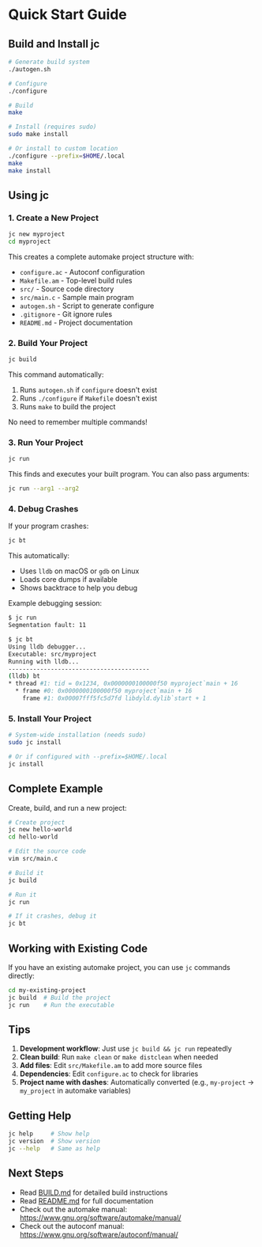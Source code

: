 # Quick Start Guide

## Build and Install jc

```bash
# Generate build system
./autogen.sh

# Configure
./configure

# Build
make

# Install (requires sudo)
sudo make install

# Or install to custom location
./configure --prefix=$HOME/.local
make
make install
```

## Using jc

### 1. Create a New Project

```bash
jc new myproject
cd myproject
```

This creates a complete automake project structure with:
- `configure.ac` - Autoconf configuration
- `Makefile.am` - Top-level build rules
- `src/` - Source code directory
- `src/main.c` - Sample main program
- `autogen.sh` - Script to generate configure
- `.gitignore` - Git ignore rules
- `README.md` - Project documentation

### 2. Build Your Project

```bash
jc build
```

This command automatically:
1. Runs `autogen.sh` if `configure` doesn't exist
2. Runs `./configure` if `Makefile` doesn't exist
3. Runs `make` to build the project

No need to remember multiple commands!

### 3. Run Your Project

```bash
jc run
```

This finds and executes your built program. You can also pass arguments:

```bash
jc run --arg1 --arg2
```

### 4. Debug Crashes

If your program crashes:

```bash
jc bt
```

This automatically:
- Uses `lldb` on macOS or `gdb` on Linux
- Loads core dumps if available
- Shows backtrace to help you debug

Example debugging session:
```bash
$ jc run
Segmentation fault: 11

$ jc bt
Using lldb debugger...
Executable: src/myproject
Running with lldb...
----------------------------------------
(lldb) bt
* thread #1: tid = 0x1234, 0x0000000100000f50 myproject`main + 16
  * frame #0: 0x0000000100000f50 myproject`main + 16
    frame #1: 0x00007fff5fc5d7fd libdyld.dylib`start + 1
```

### 5. Install Your Project

```bash
# System-wide installation (needs sudo)
sudo jc install

# Or if configured with --prefix=$HOME/.local
jc install
```

## Complete Example

Create, build, and run a new project:

```bash
# Create project
jc new hello-world
cd hello-world

# Edit the source code
vim src/main.c

# Build it
jc build

# Run it
jc run

# If it crashes, debug it
jc bt
```

## Working with Existing Code

If you have an existing automake project, you can use `jc` commands directly:

```bash
cd my-existing-project
jc build  # Build the project
jc run    # Run the executable
```

## Tips

1. **Development workflow**: Just use `jc build && jc run` repeatedly
2. **Clean build**: Run `make clean` or `make distclean` when needed
3. **Add files**: Edit `src/Makefile.am` to add more source files
4. **Dependencies**: Edit `configure.ac` to check for libraries
5. **Project name with dashes**: Automatically converted (e.g., `my-project` → `my_project` in automake variables)

## Getting Help

```bash
jc help     # Show help
jc version  # Show version
jc --help   # Same as help
```

## Next Steps

- Read [BUILD.md](BUILD.md) for detailed build instructions
- Read [README.md](README.md) for full documentation
- Check out the automake manual: https://www.gnu.org/software/automake/manual/
- Check out the autoconf manual: https://www.gnu.org/software/autoconf/manual/
